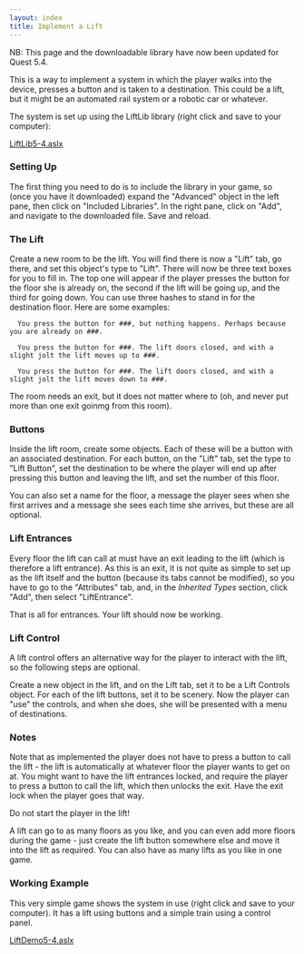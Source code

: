 ```yaml
---
layout: index
title: Implement a Lift
---
```


NB: This page and the downloadable library have now been updated for Quest 5.4.

This is a way to implement a system in which the player walks into the device, presses a button and is taken to a destination. This could be a lift, but it might be an automated rail system or a robotic car or whatever.

The system is set up using the LiftLib library (right click and save to your computer):

[LiftLib5-4.aslx]({{site.baseurl}}/files/LiftLib5-4.aslx)

### Setting Up

The first thing you need to do is to include the library in your game, so (once you have it downloaded) expand the "Advanced" object in the left pane, then click on "Included Libraries". In the right pane, click on "Add", and navigate to the downloaded file. Save and reload.

### The Lift

Create a new room to be the lift. You will find there is now a "Lift" tab, go there, and set this object's type to "Lift". There will now be three text boxes for you to fill in. The top one will appear if the player presses the button for the floor she is already on, the second if the lift will be going up, and the third for going down. You can use three hashes to stand in for the destination floor. Here are some examples:

      You press the button for ###, but nothing happens. Perhaps because you are already on ###.

      You press the button for ###. The lift doors closed, and with a slight jolt the lift moves up to ###.

      You press the button for ###. The lift doors closed, and with a slight jolt the lift moves down to ###.

The room needs an exit, but it does not matter where to (oh, and never put more than one exit goinmg from this room).

### Buttons

Inside the lift room, create some objects. Each of these will be a button with an associated destination. For each button, on the "Lift" tab, set the type to "Lift Button", set the destination to be where the player will end up after pressing this button and leaving the lift, and set the number of this floor.

You can also set a name for the floor, a message the player sees when she first arrives and a message she sees each time she arrives, but these are all optional.

### Lift Entrances

Every floor the lift can call at must have an exit leading to the lift (which is therefore a lift entrance). As this is an exit, it is not quite as simple to set up as the lift itself and the button (because its tabs cannot be modified), so you have to go to the "Attributes" tab, and, in the *Inherited Types* section, click "Add", then select "LiftEntrance".

That is all for entrances. Your lift should now be working.

### Lift Control

A lift control offers an alternative way for the player to interact with the lift, so the following steps are optional.

Create a new object in the lift, and on the Lift tab, set it to be a Lift Controls object. For each of the lift buttons, set it to be scenery. Now the player can "use" the controls, and when she does, she will be presented with a menu of destinations.

### Notes

Note that as implemented the player does not have to press a button to call the lift - the lift is automatically at whatever floor the player wants to get on at. You might want to have the lift entrances locked, and require the player to press a button to call the lift, which then unlocks the exit. Have the exit lock when the player goes that way.

Do not start the player in the lift!

A lift can go to as many floors as you like, and you can even add more floors during the game - just create the lift button somewhere else and move it into the lift as required. You can also have as many lifts as you like in one game.

### Working Example

This very simple game shows the system in use (right click and save to your computer). It has a lift using buttons and a simple train using a control panel.

[LiftDemo5-4.aslx]({{site.baseurl}}/files/LiftDemo5-4.aslx)
